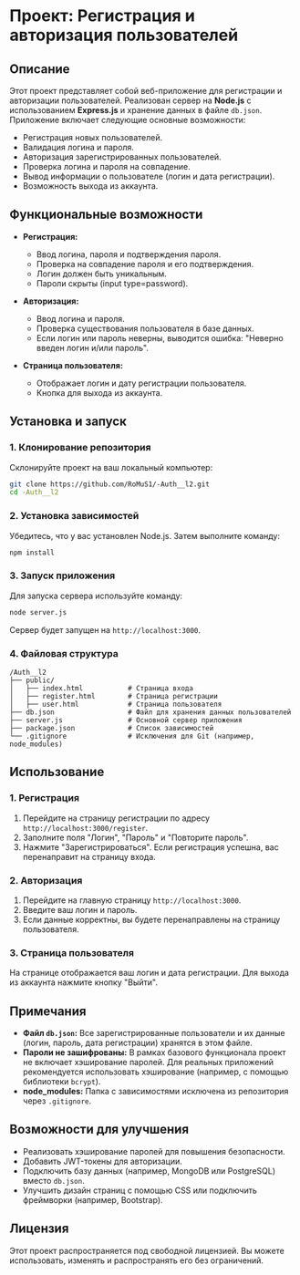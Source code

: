 # Проект: Регистрация и авторизация пользователей

## Описание
Этот проект представляет собой веб-приложение для регистрации и авторизации пользователей. Реализован сервер на **Node.js** с использованием **Express.js** и хранение данных в файле `db.json`. Приложение включает следующие основные возможности:

- Регистрация новых пользователей.
- Валидация логина и пароля.
- Авторизация зарегистрированных пользователей.
- Проверка логина и пароля на совпадение.
- Вывод информации о пользователе (логин и дата регистрации).
- Возможность выхода из аккаунта.

## Функциональные возможности
- **Регистрация:**
  - Ввод логина, пароля и подтверждения пароля.
  - Проверка на совпадение пароля и его подтверждения.
  - Логин должен быть уникальным.
  - Пароли скрыты (input type=password).

- **Авторизация:**
  - Ввод логина и пароля.
  - Проверка существования пользователя в базе данных.
  - Если логин или пароль неверны, выводится ошибка: "Неверно введен логин и/или пароль".

- **Страница пользователя:**
  - Отображает логин и дату регистрации пользователя.
  - Кнопка для выхода из аккаунта.

## Установка и запуск

### 1. Клонирование репозитория
Склонируйте проект на ваш локальный компьютер:
```bash
git clone https://github.com/RoMuS1/-Auth__l2.git
cd -Auth__l2
```

### 2. Установка зависимостей
Убедитесь, что у вас установлен Node.js. Затем выполните команду:
```bash
npm install
```

### 3. Запуск приложения
Для запуска сервера используйте команду:
```bash
node server.js
```
Сервер будет запущен на `http://localhost:3000`.

### 4. Файловая структура
```
/Auth__l2
├── public/
│   ├── index.html           # Страница входа
│   ├── register.html        # Страница регистрации
│   ├── user.html            # Страница пользователя
├── db.json                  # Файл для хранения данных пользователей
├── server.js                # Основной сервер приложения
├── package.json             # Список зависимостей
└── .gitignore               # Исключения для Git (например, node_modules)
```

## Использование

### 1. Регистрация
1. Перейдите на страницу регистрации по адресу `http://localhost:3000/register`.
2. Заполните поля "Логин", "Пароль" и "Повторите пароль".
3. Нажмите "Зарегистрироваться". Если регистрация успешна, вас перенаправит на страницу входа.

### 2. Авторизация
1. Перейдите на главную страницу `http://localhost:3000`.
2. Введите ваш логин и пароль.
3. Если данные корректны, вы будете перенаправлены на страницу пользователя.

### 3. Страница пользователя
На странице отображается ваш логин и дата регистрации. Для выхода из аккаунта нажмите кнопку "Выйти".

## Примечания
- **Файл `db.json`:** Все зарегистрированные пользователи и их данные (логин, пароль, дата регистрации) хранятся в этом файле.
- **Пароли не зашифрованы:** В рамках базового функционала проект не включает хэширование паролей. Для реальных приложений рекомендуется использовать хэширование (например, с помощью библиотеки `bcrypt`).
- **node_modules:** Папка с зависимостями исключена из репозитория через `.gitignore`.

## Возможности для улучшения
- Реализовать хэширование паролей для повышения безопасности.
- Добавить JWT-токены для авторизации.
- Подключить базу данных (например, MongoDB или PostgreSQL) вместо `db.json`.
- Улучшить дизайн страниц с помощью CSS или подключить фреймворки (например, Bootstrap).

## Лицензия
Этот проект распространяется под свободной лицензией. Вы можете использовать, изменять и распространять его без ограничений.

